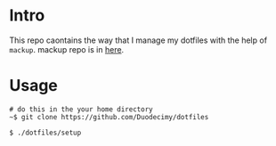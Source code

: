 # Intro

This repo caontains the way that I manage my dotfiles with the help of `mackup`.
mackup repo is in [here](https://github.com/lra/mackup?tab=readme-ov-file).

# Usage

```
# do this in the your home directory
~$ git clone https://github.com/Duodecimy/dotfiles

$ ./dotfiles/setup
```

